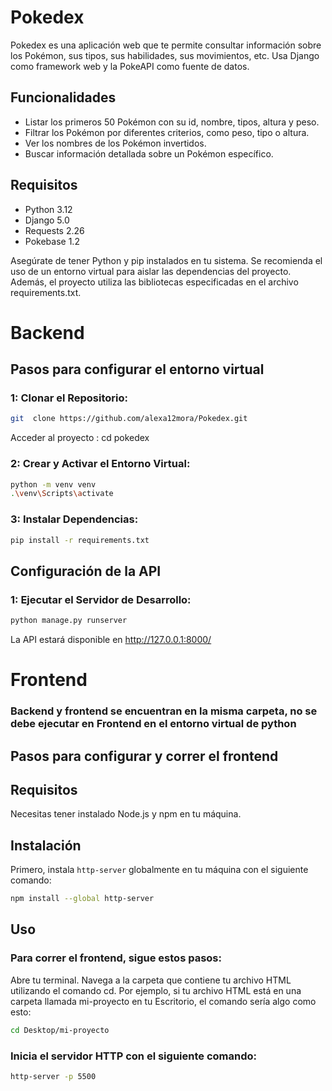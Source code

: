 # Pokedex
Pokedex es una aplicación web que te permite consultar información sobre los Pokémon, sus tipos, sus habilidades, sus movimientos, etc. Usa Django como framework web y la PokeAPI como fuente de datos.

## Funcionalidades
- Listar los primeros 50 Pokémon con su id, nombre, tipos, altura y peso.
- Filtrar los Pokémon por diferentes criterios, como peso, tipo o altura.
- Ver los nombres de los Pokémon invertidos.
- Buscar información detallada sobre un Pokémon específico.

## Requisitos
- Python 3.12
- Django 5.0
- Requests 2.26
- Pokebase 1.2
  
Asegúrate de tener Python y pip instalados en tu sistema. Se recomienda el uso de un entorno virtual para aislar las dependencias del proyecto. Además, el proyecto utiliza las bibliotecas especificadas en el archivo requirements.txt.

# Backend
## Pasos para configurar el entorno virtual
### 1: Clonar el Repositorio: 
```bash
git  clone https://github.com/alexa12mora/Pokedex.git
```

Acceder al proyecto : cd pokedex

### 2: Crear y Activar el Entorno Virtual:
```bash
python -m venv venv
.\venv\Scripts\activate
```


### 3: Instalar Dependencias:
```bash
pip install -r requirements.txt
```


## Configuración de la API
### 1: Ejecutar el Servidor de Desarrollo:
```bash
python manage.py runserver
```

La API estará disponible en http://127.0.0.1:8000/


# Frontend
### Backend y frontend se encuentran en la misma carpeta, no se debe ejecutar en Frontend en el entorno virtual de python

## Pasos para configurar y correr el frontend

## Requisitos

Necesitas tener instalado Node.js y npm en tu máquina.

## Instalación

Primero, instala `http-server` globalmente en tu máquina con el siguiente comando:
```bash
npm install --global http-server
```
## Uso
### Para correr el frontend, sigue estos pasos:

Abre tu terminal.
Navega a la carpeta que contiene tu archivo HTML utilizando el comando cd. Por ejemplo, si tu archivo HTML está en una carpeta llamada mi-proyecto en tu Escritorio, el comando sería algo como esto:

```bash
cd Desktop/mi-proyecto
```
### Inicia el servidor HTTP con el siguiente comando:

```bash
http-server -p 5500
```





